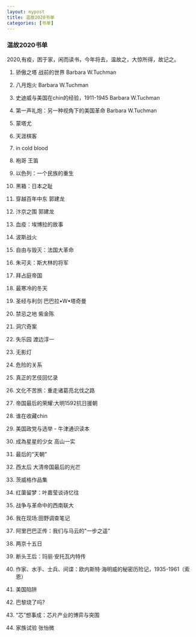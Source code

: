```yaml
---
layout: mypost
title: 温故2020书单
categories: [书单]
---
```


### 温故2020书单

2020,有疫，困于家，闲而读书，今年将去，温故之，大惊所得，故记之。  

1. 骄傲之塔 战前的世界 Barbara W.Tuchman

2. 八月炮火 Barbara W.Tuchman

3. 史迪威与美国在chin的经验，1911-1945 Barbara W.Tuchman

4. 第一声礼炮：另一种视角下的美国革命 Barbara W.Tuchman

5. 蒙塔尤

6. 天涯棋客

7. in cold blood

8. 袍哥 王笛

9. 以色列：一个民族的重生

10. 黑箱：日本之耻

11. 穿越百年中东 郭建龙

12. 汴京之围 郭建龙

13. 血疫：埃博拉的故事

14. 波斯战火

15. 自由与毁灭：法国大革命

16. 朱可夫：斯大林的将军

17. 拜占庭帝国

18. 最寒冷的冬天

19. 圣经与利剑 巴巴拉•W•塔奇曼

20. 禁忌之地 紫金陈

21. 洞穴奇案

22. 失乐园 渡边淳一

23. 无影灯

24. 危险的关系

25. 真正的艺伎回忆录

26. 文化不苦旅：重走诸葛亮北伐之路

27. 帝国最后的荣耀:大明1592抗日援朝

28. 谁在收藏chin

29. 美国政党与选举 - 牛津通识读本

30. 成為星星的少女 高山一实

31. 最后的“天朝”

32. 西太后 大清帝国最后的光芒

33. 茨威格作品集

34. 红蕖留梦：叶嘉莹谈诗忆往

35. 战争与革命中的西南联大

36. 我在现场:田野调查笔记

37. 阿里巴巴正传：我们与马云的"一步之遥"

38. 两京十五日

39. 断头王后：玛丽·安托瓦内特传

40. 作家、水手、士兵、间谍：欧内斯特·海明威的秘密历险记，1935-1961（索恩）

41. 美国陷阱

42. 巴黎烧了吗?

43. “芯”想事成：芯片产业的博弈与突围

44. 家族试验 张怡微

